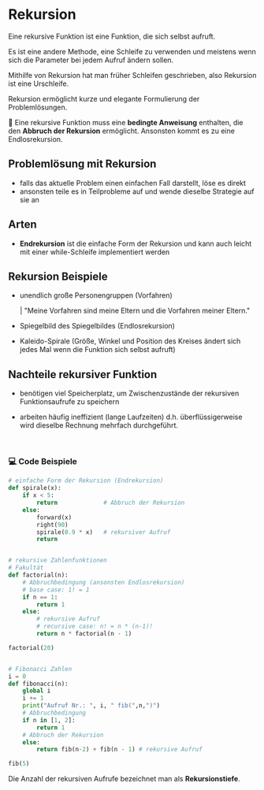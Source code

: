 # Rekursion

Eine rekursive Funktion ist eine Funktion, die sich selbst aufruft.

Es ist eine andere Methode, eine Schleife zu verwenden und meistens wenn sich die Parameter bei jedem Aufruf ändern sollen.

Mithilfe von Rekursion hat man früher Schleifen geschrieben, also Rekursion ist eine Urschleife.

Rekursion ermöglicht kurze und elegante Formulierung der Problemlösungen.


:memo: Eine rekursive Funktion muss eine **bedingte Anweisung** enthalten, die den **Abbruch der Rekursion** ermöglicht. Ansonsten kommt es zu eine Endlosrekursion.


## Problemlösung mit Rekursion

- falls das aktuelle Problem einen einfachen Fall darstellt, löse es direkt     
- ansonsten teile es in Teilprobleme auf und wende dieselbe Strategie auf sie an

## Arten

- **Endrekursion** ist die einfache Form der Rekursion und kann auch leicht mit einer while-Schleife implementiert werden

## Rekursion Beispiele

- unendlich große Personengruppen (Vorfahren)

    | "Meine Vorfahren sind meine Eltern und die Vorfahren meiner Eltern."

- Spiegelbild des Spiegelbildes (Endlosrekursion)

- Kaleido-Spirale (Größe, Winkel und Position des Kreises ändert sich jedes Mal wenn die Funktion sich selbst aufruft)

## Nachteile rekursiver Funktion

- benötigen viel Speicherplatz, um Zwischenzustände der rekursiven Funktionsaufrufe zu speichern

- arbeiten häufig ineffizient (lange Laufzeiten) d.h. überflüssigerweise wird dieselbe Rechnung mehrfach durchgeführt.

<br>


### :computer: Code Beispiele

```py
# einfache Form der Rekursion (Endrekursion)
def spirale(x):
    if x < 5:
        return             # Abbruch der Rekursion
    else:
        forward(x)
        right(90)
        spirale(0.9 * x)   # rekursiver Aufruf
        return


# rekursive Zahlenfunktionen
# Fakultät
def factorial(n):
    # Abbruchbedingung (ansonsten Endlosrekursion)
    # base case: 1! = 1
    if n == 1:
        return 1
    else:
        # rekursive Aufruf
        # recursive case: n! = n * (n-1)!
        return n * factorial(n - 1)

factorial(20)


# Fibonacci Zahlen
i = 0
def fibonacci(n):
    global i
    i += 1
    print("Aufruf Nr.: ", i, " fib(",n,")")
    # Abbruchbedingung
    if n in [1, 2]:
        return 1
    # Abbruch der Rekursion
    else:
        return fib(n-2) + fib(n - 1) # rekursive Aufruf

fib(5)

```

Die Anzahl der rekursiven Aufrufe bezeichnet man als **Rekursionstiefe**.

